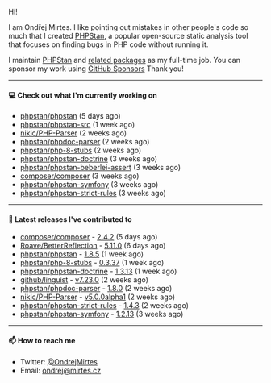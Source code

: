 Hi!

I am Ondřej Mirtes. I like pointing out mistakes in other people's code so much that I created [PHPStan](https://phpstan.org/), a popular open-source static analysis tool that focuses on finding bugs in PHP code without running it.

I maintain [PHPStan](https://github.com/phpstan/phpstan) and [related packages](https://github.com/phpstan/) as my full-time job. You can sponsor my work using [GitHub Sponsors](https://github.com/sponsors/ondrejmirtes) Thank you!

---

#### 💻 Check out what I'm currently working on

- [phpstan/phpstan](https://github.com/phpstan/phpstan) (5 days ago)
- [phpstan/phpstan-src](https://github.com/phpstan/phpstan-src) (1 week ago)
- [nikic/PHP-Parser](https://github.com/nikic/PHP-Parser) (2 weeks ago)
- [phpstan/phpdoc-parser](https://github.com/phpstan/phpdoc-parser) (2 weeks ago)
- [phpstan/php-8-stubs](https://github.com/phpstan/php-8-stubs) (2 weeks ago)
- [phpstan/phpstan-doctrine](https://github.com/phpstan/phpstan-doctrine) (3 weeks ago)
- [phpstan/phpstan-beberlei-assert](https://github.com/phpstan/phpstan-beberlei-assert) (3 weeks ago)
- [composer/composer](https://github.com/composer/composer) (3 weeks ago)
- [phpstan/phpstan-symfony](https://github.com/phpstan/phpstan-symfony) (3 weeks ago)
- [phpstan/phpstan-strict-rules](https://github.com/phpstan/phpstan-strict-rules) (3 weeks ago)

---

#### 🔭 Latest releases I've contributed to

- [composer/composer](https://github.com/composer/composer) - [2.4.2](https://github.com/composer/composer/releases/tag/2.4.2) (5 days ago)
- [Roave/BetterReflection](https://github.com/Roave/BetterReflection) - [5.11.0](https://github.com/Roave/BetterReflection/releases/tag/5.11.0) (6 days ago)
- [phpstan/phpstan](https://github.com/phpstan/phpstan) - [1.8.5](https://github.com/phpstan/phpstan/releases/tag/1.8.5) (1 week ago)
- [phpstan/php-8-stubs](https://github.com/phpstan/php-8-stubs) - [0.3.37](https://github.com/phpstan/php-8-stubs/releases/tag/0.3.37) (1 week ago)
- [phpstan/phpstan-doctrine](https://github.com/phpstan/phpstan-doctrine) - [1.3.13](https://github.com/phpstan/phpstan-doctrine/releases/tag/1.3.13) (1 week ago)
- [github/linguist](https://github.com/github/linguist) - [v7.23.0](https://github.com/github/linguist/releases/tag/v7.23.0) (2 weeks ago)
- [phpstan/phpdoc-parser](https://github.com/phpstan/phpdoc-parser) - [1.8.0](https://github.com/phpstan/phpdoc-parser/releases/tag/1.8.0) (2 weeks ago)
- [nikic/PHP-Parser](https://github.com/nikic/PHP-Parser) - [v5.0.0alpha1](https://github.com/nikic/PHP-Parser/releases/tag/v5.0.0alpha1) (2 weeks ago)
- [phpstan/phpstan-strict-rules](https://github.com/phpstan/phpstan-strict-rules) - [1.4.3](https://github.com/phpstan/phpstan-strict-rules/releases/tag/1.4.3) (2 weeks ago)
- [phpstan/phpstan-symfony](https://github.com/phpstan/phpstan-symfony) - [1.2.13](https://github.com/phpstan/phpstan-symfony/releases/tag/1.2.13) (3 weeks ago)

---

#### 📫 How to reach me

- Twitter: [@OndrejMirtes](https://twitter.com/ondrejmirtes)
- Email: [ondrej@mirtes.cz](mailto:ondrej@mirtes.cz)
